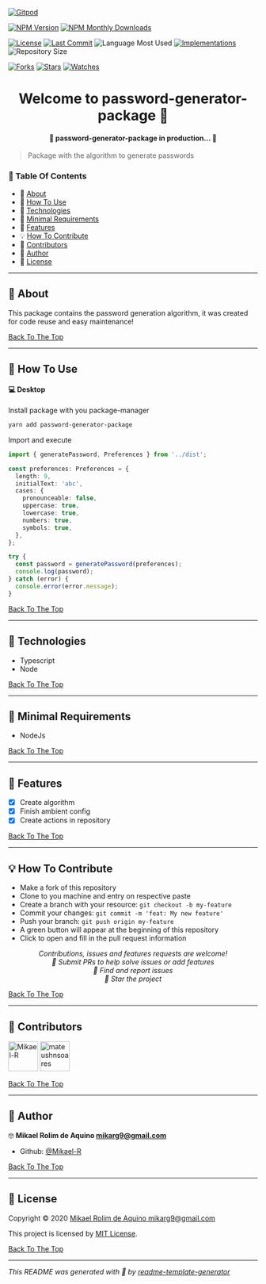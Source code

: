 [![Gitpod](https://gitpod.io/button/open-in-gitpod.svg)](https://gitpod.io/#https://github.com/password-generator/password-generator-package)

[![NPM Version](https://img.shields.io/npm/v/password-generator-package.svg?style=flat-square)](https://www.npmjs.com/package/password-generator-package) [![NPM Monthly Downloads](https://img.shields.io/npm/dm/password-generator-package.svg?style=flat-square)](https://npmjs.org/package/password-generator-package)

[![License](https://img.shields.io/github/license/password-generator/password-generator-package?style=flat-square)](LICENSE.md) [![Last Commit](https://img.shields.io/github/last-commit/password-generator/password-generator-package?style=flat-square)](https://github.com/password-generator/password-generator-package/commits/) ![Language Most Used](https://img.shields.io/github/languages/top/password-generator/password-generator-package?style=flat-square) [![Implementations](https://img.shields.io/badge/%F0%9F%92%A1-implementations-8C8E93.svg?style=flat-square)](https://github.com/password-generator/password-generator-package/issues) ![Repository Size](https://img.shields.io/github/repo-size/password-generator/password-generator-package?style=flat-square)

[![Forks](https://img.shields.io/github/forks/password-generator/password-generator-package?style=social)](https://github.com/password-generator/password-generator-package/network/members) [![Stars](https://img.shields.io/github/stars/password-generator/password-generator-package?style=social)](https://github.com/password-generator/password-generator-package/stargazers) [![Watches](https://img.shields.io/github/watchers/password-generator/password-generator-package?style=social)](https://github.com/password-generator/password-generator-package/watchers)

<h1 id="title" align="center">Welcome to password-generator-package 👋</h1>

<h4 align="center"> 🚧 password-generator-package in production... 🚧</h4>

> Package with the algorithm to generate passwords

### 🔖 Table Of Contents

- 📃 [About](#about)
- 🤔 [How To Use](#how-to-use)
- 🚀 [Technologies](#technologies)
- 🌱 [Minimal Requirements](#minimal-requirements)
- 🎇 [Features](#features)
- 💡 [How To Contribute](#how-to-contribute)
- 🤗 [Contributors](#contributors)
- 👤 [Author](#author)
- 🔏 [License](#license)

---

<h2 id="about">📃 About</h2>

This package contains the password generation algorithm, it was created for code reuse and easy maintenance!

[Back To The Top](#title)

---

<h2 id="how-to-use">🤔 How To Use</h2>

#### 💻 Desktop

Install package with you package-manager
```sh
yarn add password-generator-package
```

Import and execute
```typescript
import { generatePassword, Preferences } from '../dist';

const preferences: Preferences = {
  length: 9,
  initialText: 'abc',
  cases: {
    pronounceable: false,
    uppercase: true,
    lowercase: true,
    numbers: true,
    symbols: true,
  },
};

try {
  const password = generatePassword(preferences);
  console.log(password);
} catch (error) {
  console.error(error.message);
}
```

[Back To The Top](#title)

---

<h2 id="technologies">🚀 Technologies</h2>

- Typescript
- Node

[Back To The Top](#title)

---

<h2 id="minimal-requirements">🌱 Minimal Requirements</h2>

- NodeJs

[Back To The Top](#title)

---

<h2 id="features">🎇 Features</h2>

- [x] Create algorithm
- [x] Finish ambient config
- [x] Create actions in repository

[Back To The Top](#title)

---

<h2 id="how-to-contribute">💡 How To Contribute</h2>

- Make a fork of this repository
- Clone to you machine and entry on respective paste
- Create a branch with your resource: `git checkout -b my-feature`
- Commit your changes: `git commit -m 'feat: My new feature'`
- Push your branch: `git push origin my-feature`
- A green button will appear at the beginning of this repository
- Click to open and fill in the pull request information

<p align="center">
<i>Contributions, issues and features requests are welcome!</i><br />
<i>📮 Submit PRs to help solve issues or add features</i><br />
<i>🐛 Find and report issues</i><br />
<i>🌟 Star the project</i><br />
</p>

[Back To The Top](#title)

---

<h2 id="contributors">🤗 Contributors</h2>

<p>

<a href="https://github.com/Mikael-R"><img width="60px" src="https://avatars1.githubusercontent.com/u/60241602?v=4" alt="Mikael-R"/></a>
<a href="https://github.com/mateushnsoares"><img width="60px" src="https://avatars1.githubusercontent.com/u/59037640?v=4" alt="mateushnsoares"/></a>

</p>

[Back To The Top](#title)

---

<h2 id="author">👤 Author</h2>

🤓 **Mikael Rolim de Aquino <mikarg9@gmail.com>**

- Github: [@Mikael-R](https://github.com/Mikael-R)

[Back To The Top](#title)

---

<h2 id="license">🔏 License</h2>

Copyright © 2020 [Mikael Rolim de Aquino <mikarg9@gmail.com>](https://github.com/password-generator)

This project is licensed by [MIT License](https://api.github.com/licenses/mit).

[Back To The Top](#title)

---

_This README was generated with 💟 by [readme-template-generator](https://github.com/Mikael-R/readme-template-generator)_
